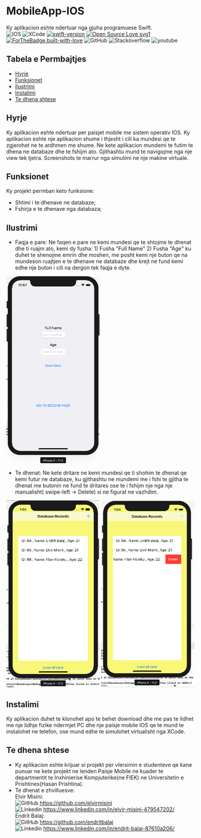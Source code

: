 # MobileApp-IOS
Ky aplikacion eshte ndertuar nga gjuha programuese Swift. <br />
<img alt="IOS" src="https://img.shields.io/badge/iOS-000000?style=for-the-badge&logo=ios&logoColor=white"/>
<img alt="XCode" src="https://img.shields.io/badge/Xcode-007ACC?style=flat-square&logo=Xcode&logoColor=white" />
[![swift-version](https://img.shields.io/badge/swift-5.1-brightgreen.svg)](https://github.com/apple/swift)
[![Open Source Love svg1](https://badges.frapsoft.com/os/v1/open-source.svg?v=103)](https://github.com/ellerbrock/open-source-badges/)
[![ForTheBadge built-with-love](http://ForTheBadge.com/images/badges/built-with-love.svg)](https://GitHub.com/Naereen/)
<img alt="GitHub" src="https://img.shields.io/badge/GitHub-100000?style=for-the-badge&logo=github&logoColor=white" />
<img alt="Stackoverflow" src="https://img.shields.io/badge/Stack_Overflow-FE7A16?style=for-the-badge&logo=stack-overflow&logoColor=white" />
<img alt="youtube" src="https://img.shields.io/badge/YouTube-FF0000?style=for-the-badge&logo=youtube&logoColor=white" />
## Tabela e Permbajtjes
* [Hyrje](#hyrje)
* [Funksionet](#funksionet)
* [Ilustrimi](#ilustrimi)
* [Instalimi](#instalimi)
* [Te dhena shtese](#tedhenashtese)
## Hyrje
Ky aplikacion eshte ndertuar per paisjet mobile me sistem operativ IOS. Ky aplikacion eshte nje aplikacion shume i thjesht i cili ka mundesi qe te zgjerohet ne te ardhmen me shume. Ne kete aplikacion mundemi te futim te dhena ne databaze dhe te fshijm ato. Gjithashtu mund te navigojme nga nje view tek tjetra. Screenshots te marrur nga simulimi ne nje  makine virtuale.

## Funksionet
Ky projekt permban keto funksione:
* Shtimi i te dhenave ne databaze;
* Fshirja e te dhenave nga databaza;

## Ilustrimi
* Faqja e pare: Ne faqen e pare ne kemi mundesi qe te shtojme te dhenat dhe ti ruajm ato, kemi dy fusha: 1) Fusha "Full Name" 2) Fusha "Age" ku duhet te shenojme emrin dhe moshen, me posht kemi nje buton qe na mundeson ruajtjen e te dhenave ne databaze dhe krejt ne fund kemi edhe nje buton i cili na dergon tek faqja e dyte.
<img src="./Figures/1.png" alt="first_page" width="250" height="500">

* Te dhenat: Ne kete dritare ne kemi mundesi qe ti shohim te dhenat qe kemi futur ne databaze, ku gjithashtu ne mundemi me i fshi te gjitha te dhenat me butonin ne fund te dritares ose te i fshijm nje nga nje manualisht( swipe-left -> Delete) si ne figurat ne vazhdim.
<img src="./Figures/3.png" alt="delete_all" width="250" height="500">
<img src="./Figures/4.png" alt="delete_one" width="250" height="500">

## Instalimi
Ky aplikacion duhet te klonohet apo te behet download dhe me pas te lidhet me nje lidhje fizike ndermjet PC dhe nje paisje mobile IOS qe te mund te instalohet ne telefon, ose mund edhe te simulohet virtualisht nga XCode.

## Te dhena shtese
* Ky aplikacion eshte krijuar si projekt per vlersimin e studenteve qe kane punuar ne kete projekt ne lenden Paisje Mobile ne kuader te departmentit te Inxhinierise Kompjuterike(ne FIEK) ne Universitetin e Prishtines(Hasan Prishtina).
* Te dhenat e zhvilluesve:
<br>Elvir Misini:<br><img alt="GitHub" src="https://img.shields.io/badge/GitHub-100000?style=for-the-badge&logo=github&logoColor=white" /> https://github.com/elvirmisini
<br><img alt="Linkedin" src="https://img.shields.io/badge/LinkedIn-0077B5?style=for-the-badge&logo=linkedin&logoColor=white" /> https://www.linkedin.com/in/elvir-misini-479547202/
<br>Endrit Balaj:<br><img alt="GitHub" src="https://img.shields.io/badge/GitHub-100000?style=for-the-badge&logo=github&logoColor=white" /> https://github.com/endritbalaj
<br><img alt="Linkedin" src="https://img.shields.io/badge/LinkedIn-0077B5?style=for-the-badge&logo=linkedin&logoColor=white" /> https://www.linkedin.com/in/endrit-balaj-87610a206/
